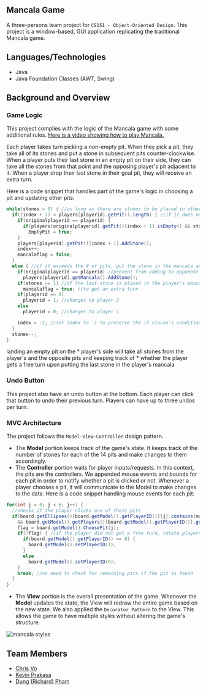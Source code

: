 ## Mancala Game

A three-persons team project for `CS151 - Object-Oriented Design`. This project is a window-based, GUI application replicating 
the traditional Mancala game.

## Languages/Technologies
* Java
* Java Foundation Classes (AWT, Swing)

## Background and Overview

### Game Logic

This project complies with the logic of the Mancala game with some additional rules. 
[Here is a video showing how to play Mancala.](https://www.youtube.com/watch?v=-A-djjimCcM&feature=youtu.be)

Each player takes turn picking a non-empty pit. When they pick a pit, they take all of its stones and put a stone in subsequent pits counter-clockwise. When a player
puts their last stone in an empty pit on their side, they can take all the stones from that point and the opposing player's pit adjacent to
it. When a player drop their last stone in their goal pit, they will receive an extra turn.

Here is a code snippet that handles part of the game's logic in choosing a pit and updating other pits:

```Java
while(stones > 0) { //as long as there are stones to be placed in other pits
  if((index + 1) < players[playerid].getPit().length) { //if it does not exceed the total # of pits
    if(originalplayerid == playerid) { 
      if(players[originalplayerid].getPit()[index + 1].isEmpty() && stones == 1)
        EmptyPit = true;
    }
    players[playerid].getPit()[index + 1].AddStone();
    index++;
    mancalaflag = false;
  }
  else { //if it exceeds the # of pits, put the stone in the mancala and change to the other players pit
    if(originalplayerid == playerid) //prevent from adding to opponent's mancala
      players[playerid].getMancala().AddStone();
    if(stones == 1) //if the last stone is placed in the player's mancala
      mancalaflag = true; //to get an extra turn
    if(playerid == 0)
      playerid = 1; //changes to player 2
    else
      playerid = 0; //changes to player 1

    index = -1; //set index to -1 to preserve the if clause's condition
  }
  stones--;
}
```

landing an empty pit on the 
	 * player's side will take all stones from the player's and the opposite pits and keeping track of 
	 * whether the player gets a free turn upon putting the last stone in the player's mancala 

### Undo Button

This project also have an undo button at the bottom. Each player can click that button to undo their previous turn. Players can have up to
three undos per turn.

### MVC Architecture

The project follows the `Model-View-Controller` design pattern. 

* The **Model** portion keeps track of the game's state. It keeps track of the number of stones for each of the 14 
pits and make changes to them accordingly. 
* The **Controller** portion waits for player inputs/requests. In this context, the pits are the controllers. We appended mouse events and bounds for each pit in order to notify whether a pit is clicked or not.
Whenever a player chooses a pit, it will communicate to the Model to make changes to the data. Here is a code snippet handling mouse events for each pit:
```Java
for(int j = 0; j < 6; j++) {
  //checks if the player clicks one of their pits
  if(board.getEllipses()[board.getModel().getPlayerID()][j].contains(mousePoint) 
    && board.getModel().getPlayers()[board.getModel().getPlayerID()].getPit()[j].isChosen()) {
    flag = board.getModel().ChoosePit(j);
    if(!flag) { //if the player did not get a free turn, rotate players
      if(board.getModel().getPlayerID() == 0) {
        board.getModel().setPlayerID(1);
      }
      else
        board.getModel().setPlayerID(0);
    }
    break; //no need to check for remaining pits if the pit is found
  }
}  
```
* The **View** portion is the overall presentation of the game. Whenever the **Model** updates the state, 
the View will redraw the entire game based on the new state. We also applied the `Decorator Pattern` to the View. This allows the
game to have multiple styles without altering the game's structure.


![mancala styles](https://i.imgur.com/xoluMGZ.png)

## Team Members
* [Chris Vo](https://www.linkedin.com/in/chris-vo-/)
* [Kevin Prakasa](https://www.linkedin.com/in/kevinprakasa/)
* [Dung (Richard) Pham](https://www.linkedin.com/in/dungtn911/)
